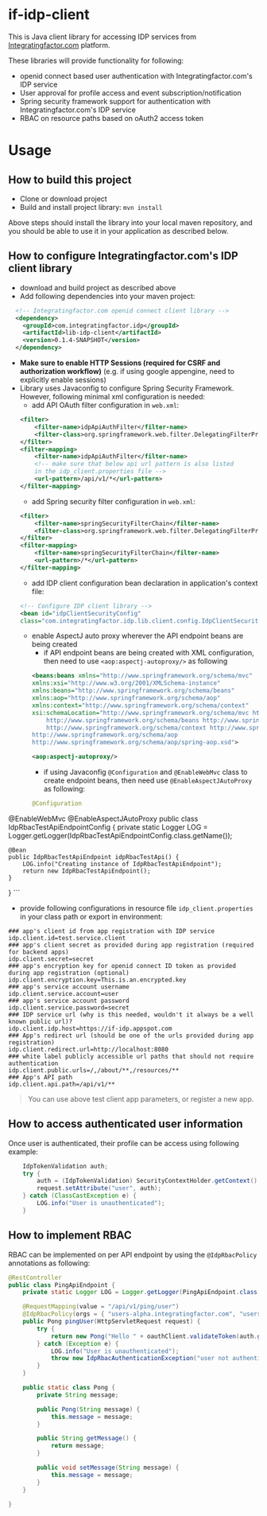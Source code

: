 # if-idp-client
This is Java client library for accessing IDP services from [Integratingfactor.com](http://www.integratingfactor.com) platform.

These libraries will provide functionality for following:
* openid connect based user authentication with Integratingfactor.com's IDP service
* User approval for profile access and event subscription/notification
* Spring security framework support for authentication with Integratingfactor.com's IDP service
* RBAC on resource paths based on oAuth2 access token

# Usage

## How to build this project
* Clone or download project
* Build and install project library: `mvn install`

Above steps should install the library into your local maven repository, and you should be able to use it in your application as described below.

## How to configure Integratingfactor.com's IDP client library
* download and build project as described above
* Add following dependencies into your maven project:
```XML
  <!-- Integratingfactor.com openid connect client library -->
  <dependency>
    <groupId>com.integratingfactor.idp</groupId>
    <artifactId>lib-idp-client</artifactId>
    <version>0.1.4-SNAPSHOT</version>
  </dependency>
```
* **Make sure to enable HTTP Sessions (required for CSRF and authorization workflow)** (e.g. if using google appengine, need to explicitly enable sessions)
* Library uses Javaconfig to configure Spring Security Framework. However, following minimal xml configuration is needed:
  * add API OAuth filter configuration in `web.xml`:
  ```XML
  <filter>
      <filter-name>idpApiAuthFilter</filter-name>
      <filter-class>org.springframework.web.filter.DelegatingFilterProxy</filter-class>
  </filter>
  <filter-mapping>
      <filter-name>idpApiAuthFilter</filter-name>
      <!-- make sure that below api url pattern is also listed
      in the idp_client.properties file -->
      <url-pattern>/api/v1/*</url-pattern>
  </filter-mapping>
  ```  
  * add Spring security filter configuration in `web.xml`:
  ```XML
  <filter>
      <filter-name>springSecurityFilterChain</filter-name>
      <filter-class>org.springframework.web.filter.DelegatingFilterProxy</filter-class>
  </filter>
  <filter-mapping>
      <filter-name>springSecurityFilterChain</filter-name>
      <url-pattern>/*</url-pattern>
  </filter-mapping>
  ```  
  * add IDP client configuration bean declaration in application's context file:  
  ```XML
  <!-- Configure IDP client library -->  
  <bean id="idpClientSecurityConfig"
  class="com.integratingfactor.idp.lib.client.config.IdpClientSecurityConfig" />  
  ```  
  * enable AspectJ auto proxy wherever the API endpoint beans are being created
    * if API endpoint beans are being created with XML configuration, then need to use `<aop:aspectj-autoproxy/>` as following
    ```XML
    <beans:beans xmlns="http://www.springframework.org/schema/mvc"
	xmlns:xsi="http://www.w3.org/2001/XMLSchema-instance"
	xmlns:beans="http://www.springframework.org/schema/beans"
	xmlns:aop="http://www.springframework.org/schema/aop"
	xmlns:context="http://www.springframework.org/schema/context"
	xsi:schemaLocation="http://www.springframework.org/schema/mvc http://www.springframework.org/schema/mvc/spring-mvc.xsd
		http://www.springframework.org/schema/beans http://www.springframework.org/schema/beans/spring-beans.xsd
		http://www.springframework.org/schema/context http://www.springframework.org/schema/context/spring-context.xsd
	http://www.springframework.org/schema/aop
	http://www.springframework.org/schema/aop/spring-aop.xsd">

    <aop:aspectj-autoproxy/>
    ```
    * if using Javaconfig `@Configuration` and `@EnableWebMvc` class to create endpoint beans, then need use `@EnableAspectJAutoProxy` as following:
    ```JAVA
    @Configuration
@EnableWebMvc
@EnableAspectJAutoProxy
public class IdpRbacTestApiEndpointConfig {
    private static Logger LOG = Logger.getLogger(IdpRbacTestApiEndpointConfig.class.getName());

    @Bean
    public IdpRbacTestApiEndpoint idpRbacTestApi() {
        LOG.info("Creating instance of IdpRbacTestApiEndpoint");
        return new IdpRbacTestApiEndpoint();
    }
}
    ```
  * provide following configurations in resource file `idp_client.properties` in your class path or export in environment:
  ```
### app's client id from app registration with IDP service
idp.client.id=test.service.client
### app's client secret as provided during app registration (required for backend apps)
idp.client.secret=secret
### app's encryption key for openid connect ID token as provided during app registration (optional)
idp.client.encryption.key=This.is.an.encrypted.key
### app's service account username
idp.client.service.account=user
### app's service account password
idp.client.service.password=secret
### IDP service url (why is this needed, wouldn't it always be a well known public url)?
idp.client.idp.host=https://if-idp.appspot.com
### App's redirect url (should be one of the urls provided during app registration)
idp.client.redirect.url=http://localhost:8080
### white label publicly accessible url paths that should not require authentication
idp.client.public.urls=/,/about/**,/resources/**
### App's API path
idp.client.api.path=/api/v1/**
  ```
 > You can use above test client app parameters, or register a new app.
 
## How to access authenticated user information
Once user is authenticated, their profile can be access using following example:  
```JAVA
    IdpTokenValidation auth;
    try {
        auth = (IdpTokenValidation) SecurityContextHolder.getContext().getAuthentication();
        request.setAttribute("user", auth);
    } catch (ClassCastException e) {
        LOG.info("User is unauthenticated");
    }
```
## How to implement RBAC
RBAC can be implemented on per API endpoint by using the `@IdpRbacPolicy` annotations as following:
```JAVA
@RestController
public class PingApiEndpoint {
    private static Logger LOG = Logger.getLogger(PingApiEndpoint.class.getName());

    @RequestMapping(value = "/api/v1/ping/user")
    @IdpRbacPolicy(orgs = { "users-alpha.integratingfactor.com", "users.integratingfactor.com" }, roles = "USER")
    public Pong pingUser(HttpServletRequest request) {
        try {
            return new Pong("Hello " + oauthClient.validateToken(auth.getToken()).getFirstName() + "!");
        } catch (Exception e) {
            LOG.info("User is unauthenticated");
            throw new IdpRbacAuthenticationException("user not authenticated");
        }
    }

    public static class Pong {
        private String message;

        public Pong(String message) {
            this.message = message;
        }

        public String getMessage() {
            return message;
        }

        public void setMessage(String message) {
            this.message = message;
        }
    }

}
```